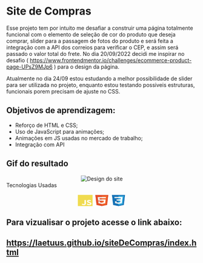 <h1 align="centre">Site de Compras</h1>

Esse projeto tem por intuito me desafiar a construir uma página totalmente funcional com o elemento de seleção de cor do produto que deseja comprar, slider para a passagem de fotos do produto e será feita a integração com a API dos correios para verificar o CEP, e assim será passado o valor total do frete.
No dia 20/09/2022 decidi me inspirar no desafio ( https://www.frontendmentor.io/challenges/ecommerce-product-page-UPsZ9MJp6 )
para o design da página.

Atualmente no dia 24/09 estou estudando a melhor possibilidade de slider para ser utilizada no projeto, enquanto estou testando possiveis estruturas, funcionais porem precisam de ajuste no CSS.

## Objetivos de aprendizagem:
- Reforço de HTML e CSS;
- Uso de JavaScript para animações;
- Animações em JS usadas no mercado de trabalho;
- Integração com API




<h2 align="centre">Gif do resultado</h2>
<div align="center">
<img align="center" alt="Design do site" height="400" width="500" src="./assets/design/resultado.gif">
</div


<h2 align="centre">Tecnologias Usadas</h2>

<div align="center">
     <div style="display: inline_block margin-left:auto margin-rigth:auto"><br>
        <img align="center" alt="JavaScript icon" height="30" width="40" src="https://raw.githubusercontent.com/devicons/devicon/master/icons/javascript/javascript-plain.svg">  
       <img align="center" alt="HTML icon" height="30" width="40" src="https://raw.githubusercontent.com/devicons/devicon/master/icons/html5/html5-original.svg">
       <img align="center" alt="CSS icon" height="30" width="40" src="https://raw.githubusercontent.com/devicons/devicon/master/icons/css3/css3-original.svg">
    </div>
</div>

<div align="centre">
<h2 align="centre"> Para vizualisar o projeto acesse o link abaixo:<h2>

https://laetuus.github.io/siteDeCompras/index.html

